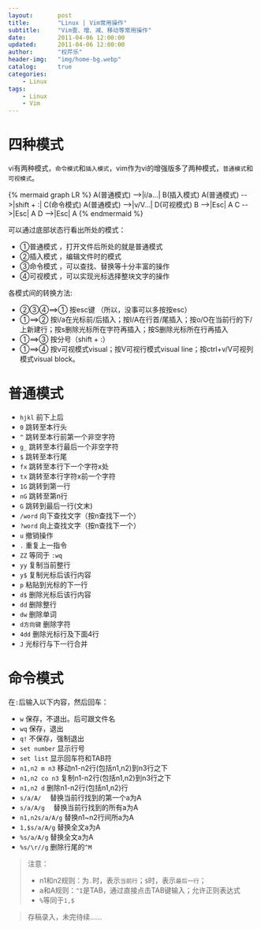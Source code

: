 ```yaml
---
layout:       post
title:        "Linux | Vim常用操作"
subtitle:     "Vim查、增、减、移动等常用操作"
date:         2011-04-06 12:00:00
updated:      2011-04-06 12:00:00
author:       "权芹乐"
header-img:   "img/home-bg.webp"
catalog:      true
categories:
    - Linux
tags:
    - Linux
    - Vim
---
```


# 四种模式
vi有两种模式，`命令模式`和`插入模式`，vim作为vi的增强版多了两种模式，`普通模式`和`可视模式`。

{% mermaid graph LR %}
A(普通模式) -->|i/a...| B(插入模式)
A(普通模式) -->|shift + :| C(命令模式)
A(普通模式) -->|v/V...| D(可视模式)
B -->|Esc| A
C -->|Esc| A
D -->|Esc| A
{% endmermaid %}

可以通过底部状态行看出所处的模式：
* ①普通模式 ，打开文件后所处的就是普通模式
* ②插入模式 ，编辑文件时的模式
* ③命令模式 ，可以查找、替换等十分丰富的操作
* ④可视模式 ，可以实现光标选择整块文字的操作

<!-- more -->

各模式间的转换方法:
* ②③④==>① 按esc键 （所以，没事可以多按按esc）
* ①==>② 按i/a在光标前/后插入；按I/A在行首/尾插入；按o/O在当前行的下/上新建行；按s删除光标所在字符再插入；按S删除光标所在行再插入
* ①==>③ 按分号（shift + :）
* ①==>④ 按v可视模式visual；按V可视行模式visual line；按ctrl+v/V可视列模式visual block。

# 普通模式

+ `hjkl` 前下上后
+ `0`  跳转至本行头
+ `^`  跳转至本行前第一个非空字符
+ `g_` 跳转至本行最后一个非空字符
+ `$`  跳转至本行尾
+ `fx` 跳转至本行下一个字符x处
+ `tx` 跳转至本行字符x前一个字符
+ `1G` 跳转到第一行
+ `nG` 跳转至第n行
+ `G`  跳转到最后一行(文末)
+ `/word`  向下查找文字（按n查找下一个）
+ `?word`  向上查找文字（按n查找下一个）
+ `u`  撤销操作
+ `.`  重复上一指令
+ `ZZ` 等同于 `:wq`
+ `yy` 复制当前整行
+ `y$` 复制光标后该行内容
+ `p`  粘贴到光标的下一行
+ `d$` 删除光标后该行内容
+ `dd` 删除整行
+ `dw` 删除单词
+ `d方向键` 删除字符
+ `4dd` 删除光标行及下面4行
+ `J`  光标行与下一行合并

# 命令模式

在`:`后输入以下内容，然后回车：
+ `w`  保存，不退出。后可跟文件名
+ `wq` 保存，退出
+ `q!` 不保存，强制退出
+ `set number`   显示行号
+ `set list`     显示回车符和TAB符
+ `n1,n2 m n3`   移动n1-n2行(包括n1,n2)到n3行之下
+ `n1,n2 co n3`  复制n1-n2行(包括n1,n2)到n3行之下
+ `n1,n2 d`      删除n1-n2行(包括n1,n2)行
+ `s/a/A/`　       替换当前行找到的第一个a为A　　
+ `s/a/A/g`　      替换当前行找到的所有a为A
+ `n1,n2s/a/A/g`   替换n1~n2行间所a为A
+ `1,$s/a/A/g`     替换全文a为A
+ `%s/a/A/g`       替换全文a为A
+ `%s/\r//g`       删除行尾的`^M`

> 注意：
> 
> + n1和n2规则：为`.`时，表示`当前行`；`$`时，表示`最后一行`；
> + a和A规则：`^I`是TAB，通过直接点击TAB键输入；允许正则表达式
> + `%`等同于`1,$`


> 存稿录入，未完待续……
